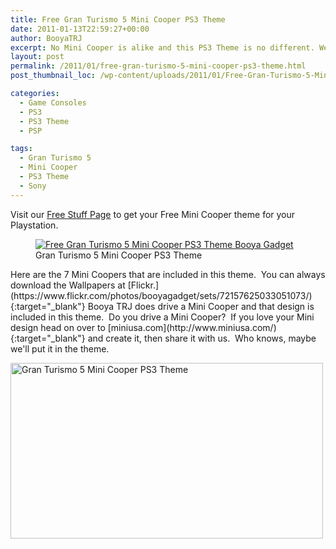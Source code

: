 ```yaml
---
title: Free Gran Turismo 5 Mini Cooper PS3 Theme
date: 2011-01-13T22:59:27+00:00
author: BooyaTRJ
excerpt: No Mini Cooper is alike and this PS3 Theme is no different. We have 7 different variations of the Mini Cooper, Mini Clubman, and the all new Mini Countryman in this exclusive Booya Gadget PS3 Theme.
layout: post
permalink: /2011/01/free-gran-turismo-5-mini-cooper-ps3-theme.html
post_thumbnail_loc: /wp-content/uploads/2011/01/Free-Gran-Turismo-5-Mini-Cooper-PS3-Theme-thumb.jpg

categories:
  - Game Consoles
  - PS3
  - PS3 Theme
  - PSP

tags:
  - Gran Turismo 5
  - Mini Cooper
  - PS3 Theme
  - Sony
---
```

Visit our [Free Stuff Page](/free-download-stuff) to get your Free Mini Cooper theme for your Playstation.

<figure>
	<a href="{{ site.cdn-url }}/wp-content/uploads/2011/01/Free-Gran-Turismo-5-Mini-Cooper-PS3-Theme-Booya-Gadget.jpg">
    <img src="{{ site.cdn-url }}/wp-content/uploads/2011/01/Free-Gran-Turismo-5-Mini-Cooper-PS3-Theme-Booya-Gadget.jpg" 
         alt="Free Gran Turismo 5 Mini Cooper PS3 Theme Booya Gadget" title="Gran Turismo 5 Mini Cooper PS3 Theme"></a>
	<figcaption>Gran Turismo 5 Mini Cooper PS3 Theme</figcaption>
</figure>
Here are the 7 Mini Coopers that are included in this theme.  You can always download the Wallpapers at [Flickr.](https://www.flickr.com/photos/booyagadget/sets/72157625033051073/){:target="_blank"} Booya TRJ does drive a Mini Cooper and that design is included in this theme.  Do you drive a Mini Cooper?  If you love your Mini design head on over to [miniusa.com](http://www.miniusa.com/){:target="_blank"} and create it, then share it with us.  Who knows, maybe we'll put it in the theme.

<a data-flickr-embed="true" data-header="true" data-footer="true"  href="https://www.flickr.com/photos/booyagadget/albums/72157625817850026" title="Gran Turismo 5 Mini Cooper PS3 Theme"><img src="https://c1.staticflickr.com/6/5043/5351901889_752084fe75.jpg" width="500" height="281" alt="Gran Turismo 5 Mini Cooper PS3 Theme"></a><script async src="//embedr.flickr.com/assets/client-code.js" charset="utf-8"></script>